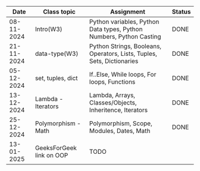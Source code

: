 | Date       | Class topic   | Assignment                                                             | Status |
| ---------- | ------------- | ---------------------------------------------------------------------- | ------ |
| 08-11-2024 | Intro(W3)     | Python variables, Python Data types, Python Numbers, Python Casting    | DONE   |
| 21-11-2024 | data-type(W3) | Python Strings, Booleans, Operators, Lists, Tuples, Sets, Dictionaries | DONE   |
| 05-12-2024 | set, tuples, dict | If..Else, While loops, For loops, Functions                        | DONE   |
| 13-12-2024 | Lambda - Iterators| Lambda, Arrays, Classes/Objects, Inheritence, Iterators            | DONE   |
| 25-12-2024 | Polymorphism - Math| Polymorphism, Scope, Modules, Dates, Math                         | DONE   |
| 13-01-2025 | GeeksForGeek link on OOP                                                               | TODO   |